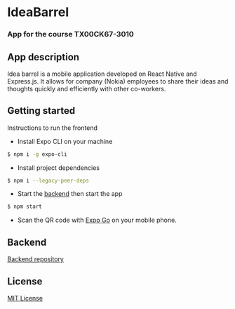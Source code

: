 # IdeaBarrel

### App for the course TX00CK67-3010

## App description

Idea barrel is a mobile application developed on React Native and Express.js. It allows for company (Nokia) employees to share their ideas and thoughts quickly and efficiently with other co-workers.

## Getting started

Instructions to run the frontend

- Install Expo CLI on your machine

```bash
$ npm i -g expo-cli
```

- Install project dependencies

```bash
$ npm i --legacy-peer-deps
```

- Start the [backend](https://github.com/Paattis/ideabarrel-backend) then start the app

```bash
$ npm start
```

- Scan the QR code with [Expo Go](https://expo.dev/client) on your mobile phone.

## Backend

[Backend repository](https://github.com/Paattis/ideabarrel-backend)

## License
[MIT License](https://github.com/Paattis/ideabarrel/blob/master/LICENSE)
